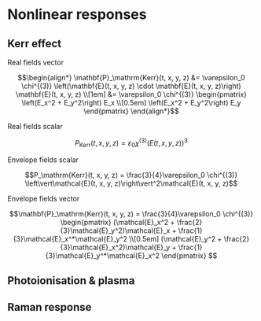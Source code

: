 # Nonlinear responses

## Kerr effect
Real fields vector
```math
\begin{align*}
\mathbf{P}_\mathrm{Kerr}(t, x, y, z) &= \varepsilon_0 \chi^{(3)} \left(\mathbf{E}(t, x, y, z) \cdot \mathbf{E}(t, x, y, z)\right) \mathbf{E}(t, x, y, z) \\[1em]
&= \varepsilon_0 \chi^{(3)} \begin{pmatrix}
           \left(E_x^2 + E_y^2\right) E_x \\[0.5em]
           \left(E_x^2 + E_y^2\right) E_y
\end{pmatrix}
\end{align*}
```

Real fields scalar
```math
P_\mathrm{Kerr}(t, x, y, z) = \varepsilon_0 \chi^{(3)} \left(E(t, x, y, z)\right) ^3
```

Envelope fields scalar
```math
P_\mathrm{Kerr}(t, x, y, z) = \frac{3}{4}\varepsilon_0 \chi^{(3)} \left\vert\mathcal{E}(t, x, y, z)\right\vert^2\mathcal{E}(t, x, y, z)
```

Envelope fields vector
```math
\mathbf{P}_\mathrm{Kerr}(t, x, y, z) = \frac{3}{4}\varepsilon_0 \chi^{(3)} \begin{pmatrix}
           (\mathcal{E}_x^2 + \frac{2}{3}\mathcal{E}_y^2)\mathcal{E}_x + \frac{1}{3}\mathcal{E}_x^*\mathcal{E}_y^2 \\[0.5em]
           (\mathcal{E}_y^2 + \frac{2}{3}\mathcal{E}_x^2)\mathcal{E}_y + \frac{1}{3}\mathcal{E}_y^*\mathcal{E}_x^2
\end{pmatrix}

```
## Photoionisation & plasma

## Raman response